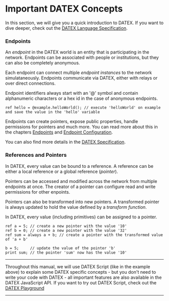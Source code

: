 # Important DATEX Concepts

In this section, we will give you a quick introduction to DATEX.
If you want to dive deeper, check out the [DATEX Language Specification](https://github.com/unyt-org/datex-specification).


### Endpoints

An *endpoint* in the DATEX world is an entity that is participating in the network. 
Endpoints can be associated with people or institutions, but they can also be completely anonymous.

Each endpoint can connect multiple *endpoint instances* to the network simulataneously.
Endpoints communicate via DATEX, either with relays or over direct connections.

Endpoint identifiers always start with an '@' symbol and contain alphanumeric characters or a hex id in
the case of anonymous endpoints.

```datex
ref hello = @example.helloWorld(); // execute 'helloWorld' on example and save the value in the 'hello' variable
```

Endpoints can create pointers, expose public properties, handle permissions for pointers and much more.
You can read more about this in the chapters [Endpoints](./05%20Endpoints.md) and [Endpoint Configuration](./06%20Endpoint%20Configuration.md).

You can also find more details in the [DATEX Specification](https://github.com/unyt-org/datex-specification).

### References and Pointers

In DATEX, every value can be bound to a reference.
A reference can be either a local reference or a global reference (*pointer*).

Pointers can be accessed and modified across the network from multiple endpoints at once.
The creator of a pointer can configure read and write permissions for other enpoints.

Pointers can also be transformed into new pointers. A transformed pointer is always updated to
hold the value defined by a *transform function*.

In DATEX, every value (including primitives) can be assigned to a pointer.

```datex
ref a = 5; // create a new pointer with the value '10'
ref b = 0; // create a new pointer with the value '32'
ref sum = always a + b; // create a pointer with the transformed value of 'a + b'

b = 5; 	   // update the value of the pointer 'b'
print sum; // the pointer 'sum' now has the value '10'
```
----
Throughout this manual, we will use DATEX Script (like in the example above) to explain some DATEX specific concepts - but you don't need to write your code with DATEX - all important features are also available in the DATEX JavaScript API. If you want to try out DATEX Script, check out the [DATEX Playground](https://playground.unyt.org/)

----

